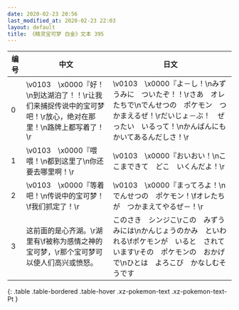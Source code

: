 ```yaml
---
date: 2020-02-23 20:56
last_modified_at: 2020-02-23 22:03
layout: default
title: 《精灵宝可梦 白金》文本 395
---
```

| 编号 | 中文 | 日文 |
| ---- | ---- | ---- |
| 0 | \v0103　\x0000『好！\n到达湖泊了！！\r让我们来捕捉传说中的宝可梦吧！\r放心，绝对在那里！\n路牌上都写着了！\r | \v0103　\x0000『よ－し！\nみずうみに　ついたぞ！！\rさあ　オレたちで\nでんせつの　ポケモン　つかまえるぜ！\rだいじょ－ぶ！　ぜったい　いるって！\nかんばんにも　かいてあるんだしさ！\r |
| 1 | \v0103　\x0000『喂喂！\n都到这里了\n你还要去哪里啊！\r | \v0103　\x0000『おいおい！\nここまできて　どこ　いくんだよ！\r |
| 2 | \v0103　\x0000『等着吧！\n传说中的宝可梦！\f我们抓定了！\r | \v0103　\x0000『まってろよ！\nでんせつの　ポケモン！\fオレたちが　つかまえてやるぜ－！\r |
| 3 | 这前面的是心齐湖。\r湖里有\f被称为感情之神的宝可梦，\r那个宝可梦可以使人们高兴或愤怒。 | このさき　シンジこ\rこの　みずうみには\nかんじょうのかみ　といわれる\fポケモンが　いると　されています\rその　ポケモンの　おかげで\nひとは　よろこび　かなしむそうです |
{: .table .table-bordered .table-hover .xz-pokemon-text .xz-pokemon-text-Pt }